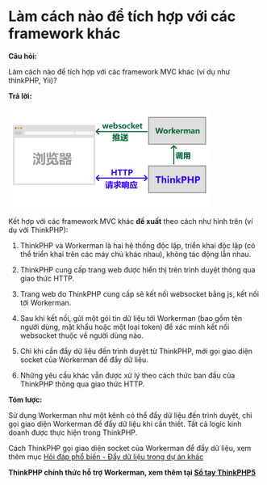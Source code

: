 # Làm cách nào để tích hợp với các framework khác

**Câu hỏi:**

Làm cách nào để tích hợp với các framework MVC khác (ví dụ như thinkPHP, Yii)?

**Trả lời:**

![workerman-thinkphp](../images/workerman-work-with-thinkphp.png)

Kết hợp với các framework MVC khác **đề xuất** theo cách như hình trên (ví dụ với ThinkPHP):

1. ThinkPHP và Workerman là hai hệ thống độc lập, triển khai độc lập (có thể triển khai trên các máy chủ khác nhau), không tác động lẫn nhau.

2. ThinkPHP cung cấp trang web được hiển thị trên trình duyệt thông qua giao thức HTTP.

3. Trang web do ThinkPHP cung cấp sẽ kết nối websocket bằng js, kết nối tới Workerman.

4. Sau khi kết nối, gửi một gói tin dữ liệu tới Workerman (bao gồm tên người dùng, mật khẩu hoặc một loại token) để xác minh kết nối websocket thuộc về người dùng nào.

5. Chỉ khi cần đẩy dữ liệu đến trình duyệt từ ThinkPHP, mới gọi giao diện socket của Workerman để đẩy dữ liệu.

6. Những yêu cầu khác vẫn được xử lý theo cách thức ban đầu của ThinkPHP thông qua giao thức HTTP.


**Tóm lược:**

Sử dụng Workerman như một kênh có thể đẩy dữ liệu đến trình duyệt, chỉ gọi giao diện Workerman để đẩy dữ liệu khi cần thiết. Tất cả logic kinh doanh được thực hiện trong ThinkPHP.

Cách ThinkPHP gọi giao diện socket của Workerman để đẩy dữ liệu, xem thêm mục [Hỏi đáp phổ biến - Đẩy dữ liệu trong dự án khác](push-in-other-project.md)

**ThinkPHP chính thức hỗ trợ Workerman, xem thêm tại [Sổ tay ThinkPHP5](https://www.kancloud.cn/manual/thinkphp5/235128)**
